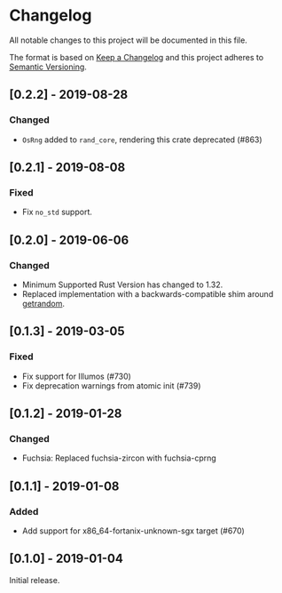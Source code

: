 # Changelog
All notable changes to this project will be documented in this file.

The format is based on [Keep a Changelog](http://keepachangelog.com/en/1.0.0/)
and this project adheres to [Semantic Versioning](https://semver.org/spec/v2.0.0.html).

## [0.2.2] - 2019-08-28
### Changed
- `OsRng` added to `rand_core`, rendering this crate deprecated (#863)

## [0.2.1] - 2019-08-08
### Fixed
- Fix `no_std` support.

## [0.2.0] - 2019-06-06
### Changed
- Minimum Supported Rust Version has changed to 1.32.
- Replaced implementation with a backwards-compatible shim around
[getrandom](https://crates.io/crates/getrandom).

## [0.1.3] - 2019-03-05
### Fixed
- Fix support for Illumos (#730)
- Fix deprecation warnings from atomic init (#739)

## [0.1.2] - 2019-01-28
### Changed
- Fuchsia: Replaced fuchsia-zircon with fuchsia-cprng

## [0.1.1] - 2019-01-08
### Added
- Add support for x86_64-fortanix-unknown-sgx target (#670)

## [0.1.0] - 2019-01-04
Initial release.
